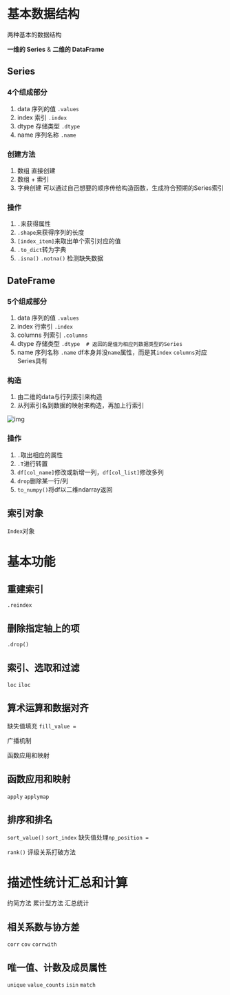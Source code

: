 # 基本数据结构

两种基本的数据结构

**一维的 Series**  &  **二维的 DataFrame**

## Series

### 4个组成部分

1. data 序列的值  `.values`
2. index 索引 `.index`
3. dtype 存储类型 `.dtype`
4. name 序列名称 `.name`

### 创建方法

1. 数组 直接创建
2. 数组 + 索引
3. 字典创建
   可以通过自己想要的顺序传给构造函数，生成符合预期的Series索引

### 操作

1. `.`来获得属性
2. `.shape`来获得序列的长度
3. `[index_item]`来取出单个索引对应的值
4. `.to_dict`转为字典
5. `.isna()` `.notna()` 检测缺失数据



## DateFrame

### 5个组成部分

1. data 序列的值  `.values`
2. index 行索引 `.index`
3. columns 列索引 `.columns` 
4. dtype 存储类型 `.dtype  # 返回的是值为相应列数据类型的Series`
5. name 序列名称 `.name` df本身并没`name`属性，而是其`index` `columns`对应Series具有

### 构造

1. 由二维的data与行列索引来构造
2. 从列索引名到数据的映射来构造，再加上行索引

![img](http://upload-images.jianshu.io/upload_images/7178691-106835b28c0cea5a.png?imageMogr2/auto-orient/strip%7CimageView2/2/w/1240)

### 操作

1. `.`取出相应的属性
2. `.T`进行转置
3.  `df[col_name]`修改或新增一列，`df[col_list]`修改多列
4. `drop`删除某一行/列
5. `to_numpy()`将df以二维ndarray返回

## 索引对象

`Index`对象



# 基本功能

## 重建索引

`.reindex` 

## 删除指定轴上的项

`.drop()`

## 索引、选取和过滤

`loc` `iloc` 

## 算术运算和数据对齐

缺失值填充 `fill_value = ` 

广播机制

函数应用和映射

## 函数应用和映射

`apply` `applymap`

## 排序和排名

`sort_value()` `sort_index` 
缺失值处理`np_position = `  

`rank()` 
评级关系打破方法



# 描述性统计汇总和计算

约简方法
累计型方法
汇总统计

## 相关系数与协方差

`corr` `cov` `corrwith` 

## 唯一值、计数及成员属性

`unique` `value_counts` `isin` `match` 

